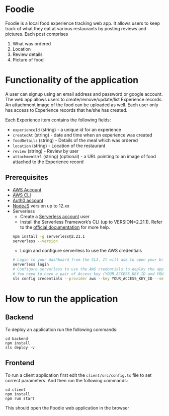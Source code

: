 # Foodie

Foodie is a local food experience tracking web app. It allows users to keep track of what they eat at various restaurants by posting reviews and pictures.
Each post comprises
1.	What was ordered
2.	Location
3.	Review details
4.	Picture of food

# Functionality of the application

A user can signup using an email address and password or google account.
The web app allows users to create/remove/update/list Experience records. 
An attachment image of the food can be uploaded as well. Each user only has access to Experience records that he/she has created.

Each Experience item contains the following fields:

* `experienceId` (string) - a unique id for an experience
* `createdAt` (string) - date and time when an experience was created
* `foodDetails` (string) - Details of the meal which was ordered
* `location` (string) - Location of the restaurant
* `review` (string) - Review by user
* `attachmentUrl` (string) (optional) - a URL pointing to an image of food attached to the Experience record


## Prerequisites

* [AWS Account](https://portal.aws.amazon.com/gp/aws/developer/registration/index.html)
* [AWS CLI](https://aws.amazon.com/cli/)
* <a href="https://manage.auth0.com/" target="_blank">Auth0 account</a>
* <a href="https://nodejs.org/en/download/package-manager/" target="_blank">NodeJS</a> version up to 12.xx 
* Serverless 
   * Create a <a href="https://dashboard.serverless.com/" target="_blank">Serverless account</a> user
   * Install the Serverless Framework’s CLI  (up to VERSION=2.21.1). Refer to the <a href="https://www.serverless.com/framework/docs/getting-started/" target="_blank">official documentation</a> for more help.
   ```bash
   npm install -g serverless@2.21.1
   serverless --version
   ```
   * Login and configure serverless to use the AWS credentials 
   ```bash
   # Login to your dashboard from the CLI. It will ask to open your browser and finish the process.
   serverless login
   # Configure serverless to use the AWS credentials to deploy the application
   # You need to have a pair of Access key (YOUR_ACCESS_KEY_ID and YOUR_SECRET_KEY) of an IAM user with Admin access permissions
   sls config credentials --provider aws --key YOUR_ACCESS_KEY_ID --secret YOUR_SECRET_KEY --profile serverless
   ```
   


# How to run the application

## Backend

To deploy an application run the following commands:

```
cd backend
npm install
sls deploy -v
```

## Frontend

To run a client application first edit the `client/src/config.ts` file to set correct parameters. And then run the following commands:

```
cd client
npm install
npm run start
```

This should open the Foodie web application in the browser
